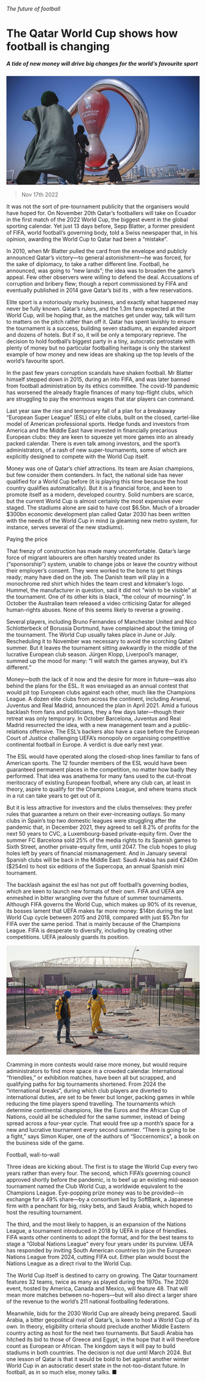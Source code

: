 ###### The future of football

# The Qatar World Cup shows how football is changing 

##### A tide of new money will drive big changes for the world’s favourite sport 

![image](images/20221119_IRP001.jpg) 

> Nov 17th 2022 

It was not the sort of pre-tournament publicity that the organisers would have hoped for. On November 20th Qatar’s footballers will take on Ecuador in the first match of the 2022 World Cup, the biggest event in the global sporting calendar. Yet just 13 days before, Sepp Blatter, a former president of FIFA, world football’s governing body, told a Swiss newspaper that, in his opinion, awarding the World Cup to Qatar had been a “mistake”. 

In 2010, when Mr Blatter pulled the card from the envelope and publicly announced Qatar’s victory—to general astonishment—he was forced, for the sake of diplomacy, to take a rather different line. Football, he announced, was going to “new lands”; the idea was to broaden the game’s appeal. Few other observers were willing to defend the deal. Accusations of corruption and bribery flew; though a report commissioned by FIFA and eventually published in 2014 gave Qatar’s bid its , with a few reservations. 

Elite sport is a notoriously murky business, and exactly what happened may never be fully known. Qatar’s rulers, and the 1.3m fans expected at the World Cup, will be hoping that, as the matches get under way, talk will turn to matters on the pitch rather than off it. Qatar has spent lavishly to ensure the tournament is a success, building seven stadiums, an expanded airport and dozens of hotels. But if so, it will be only a temporary reprieve. The decision to hold football’s biggest party in a tiny, autocratic petrostate with plenty of money but no particular footballing heritage is only the starkest example of how money and new ideas are shaking up the top levels of the world’s favourite sport. 

In the past few years corruption scandals have shaken football. Mr Blatter himself stepped down in 2015, during an  into FIFA, and was later banned from football administration by its ethics committee. The covid-19 pandemic has worsened the already fragile finances of many top-flight clubs, which are struggling to pay the enormous wages that star players can command. 

Last year saw the rise and temporary fall of a plan for a breakaway “European Super League” (ESL) of elite clubs, built on the closed, cartel-like model of American professional sports. Hedge funds and investors from America and the Middle East have invested in financially precarious European clubs: they are keen to squeeze yet more games into an already packed calendar. There is even talk among investors, and the sport’s administrators, of a rash of new super-tournaments, some of which are explicitly designed to compete with the World Cup itself. 

Money was one of Qatar’s chief attractions. Its team are Asian champions, but few consider them contenders. In fact, the national side has never qualified for a World Cup before (it is playing this time because the host country qualifies automatically). But it is a financial force, and keen to promote itself as a modern, developed country. Solid numbers are scarce, but the current World Cup is almost certainly the most expensive ever staged. The stadiums alone are said to have cost $6.5bn. Much of a broader $300bn economic development plan called Qatar 2030 has been written with the needs of the World Cup in mind (a gleaming new metro system, for instance, serves several of the new stadiums). 

Paying the price

That frenzy of construction has made many uncomfortable. Qatar’s large force of migrant labourers are often harshly treated under its  (“sponsorship”) system, unable to change jobs or leave the country without their employer’s consent. They were worked to the bone to get things ready; many have died on the job. The Danish team will play in a monochrome red shirt which hides the team crest and kitmaker’s logo. Hummel, the manufacturer in question, said it did not “wish to be visible” at the tournament. One of its other kits is black, “the colour of mourning”. In October the Australian team released a video criticising Qatar for alleged human-rights abuses. None of this seems likely to reverse a growing . 

Several players, including Bruno Fernandes of Manchester United and Nico Schlotterbeck of Borussia Dortmund, have complained about the timing of the tournament. The World Cup usually takes place in June or July. Rescheduling it to November was necessary to avoid the scorching Qatari summer. But it leaves the tournament sitting awkwardly in the middle of the lucrative European club season. Jürgen Klopp, Liverpool’s manager, summed up the mood for many: “I will watch the games anyway, but it’s different.” 

Money—both the lack of it now and the desire for more in future—was also behind the plans for the ESL. It was envisaged as an annual contest that would pit top European clubs against each other, much like the Champions League. A dozen elite clubs from across the continent, including Arsenal, Juventus and Real Madrid, announced the plan in April 2021. Amid a furious backlash from fans and politicians, they  a few days later—though their retreat was only temporary. In October Barcelona, Juventus and Real Madrid resurrected the idea, with a new management team and a public-relations offensive. The ESL’s backers also have a case before the European Court of Justice challenging UEFA’s monopoly on organising competitive continental football in Europe. A verdict is due early next year.

The ESL would have operated along the closed-shop lines familiar to fans of American sports. The 12 founder members of the ESL would have been guaranteed permanent places in the competition, no matter how badly they performed. That idea was anathema for many fans used to the cut-throat meritocracy of existing European football, where any club can, at least in theory, aspire to qualify for the Champions League, and where teams stuck in a rut can take years to get out of it. 

But it is less attractive for investors and the clubs themselves: they prefer rules that guarantee a return on their ever-increasing outlays. So many clubs in Spain’s top two domestic leagues were struggling after the pandemic that, in December 2021, they agreed to sell 8.2% of profits for the next 50 years to CVC, a Luxembourg-based private-equity firm. Over the summer FC Barcelona sold 25% of the media rights to its Spanish games to Sixth Street, another private-equity firm, until 2047. The club hopes to plug holes left by years of financial mismanagement. And in January several Spanish clubs will be back in the Middle East: Saudi Arabia has paid €240m ($254m) to host six editions of the Supercopa, an annual Spanish mini tournament. 

The backlash against the esl has not put off football’s governing bodies, which are keen to launch new formats of their own. FIFA and UEFA are enmeshed in bitter wrangling over the future of summer tournaments. Although FIFA governs the World Cup, which makes up 90% of its revenue, its bosses lament that UEFA makes far more money: $14bn during the last World Cup cycle between 2015 and 2018, compared with just $5.7bn for FIFA over the same period. That is mainly because of the Champions League. FIFA is desperate to diversify, including by creating other competitions. UEFA jealously guards its position. 

![image](images/20221119_IRP002.jpg) 


Cramming in more contests would raise more money, but would require administrators to find more space in a crowded calendar. International “friendlies,” or exhibition matches, have been all but scrapped, and qualifying paths for big tournaments shortened. From 2024 the “international breaks”, during which club players are diverted to international duties, are set to be fewer but longer, packing games in while reducing the time players spend travelling. The tournaments which determine continental champions, like the Euros and the African Cup of Nations, could all be scheduled for the same summer, instead of being spread across a four-year cycle. That would free up a month’s space for a new and lucrative tournament every second summer. “There is going to be a fight,” says Simon Kuper, one of the authors of “Soccernomics”, a book on the business side of the game.

Football, wall-to-wall

Three ideas are kicking about. The first is to stage the World Cup every two years rather than every four. The second, which FIFA’s governing council approved shortly before the pandemic, is to beef up an existing mid-season tournament named the Club World Cup, a worldwide equivalent to the Champions League. Eye-popping prize money was to be provided—in exchange for a 49% share—by a consortium led by SoftBank, a Japanese firm with a penchant for big, risky bets, and Saudi Arabia, which hoped to host the resulting tournament. 

The third, and the most likely to happen, is an expansion of the Nations League, a tournament introduced in 2018 by UEFA in place of friendlies. FIFA wants other continents to adopt the format, and for the best teams to stage a “Global Nations League” every four years under its purview. UEFA has responded by inviting South American countries to join the European Nations League from 2024, cutting FIFA out. Either plan would boost the Nations League as a direct rival to the World Cup. 

The World Cup itself is destined to carry on growing. The Qatar tournament features 32 teams, twice as many as played during the 1970s. The 2026 event, hosted by America, Canada and Mexico, will feature 48. That will mean more matches between no-hopers—but will also direct a larger share of the revenue to the world’s 211 national footballing federations. 

Meanwhile, bids for the 2030 World Cup are already being prepared. Saudi Arabia, a bitter geopolitical rival of Qatar’s, is keen to host a World Cup of its own. In theory, eligibility criteria should preclude another Middle Eastern country acting as host for the next two tournaments. But Saudi Arabia has hitched its bid to those of Greece and Egypt, in the hope that it will therefore count as European or African. The kingdom says it will pay to build stadiums in both countries. The decision is not due until March 2024. But one lesson of Qatar is that it would be bold to bet against another winter World Cup in an autocratic desert state in the not-too-distant future. In football, as in so much else, money talks. ■


